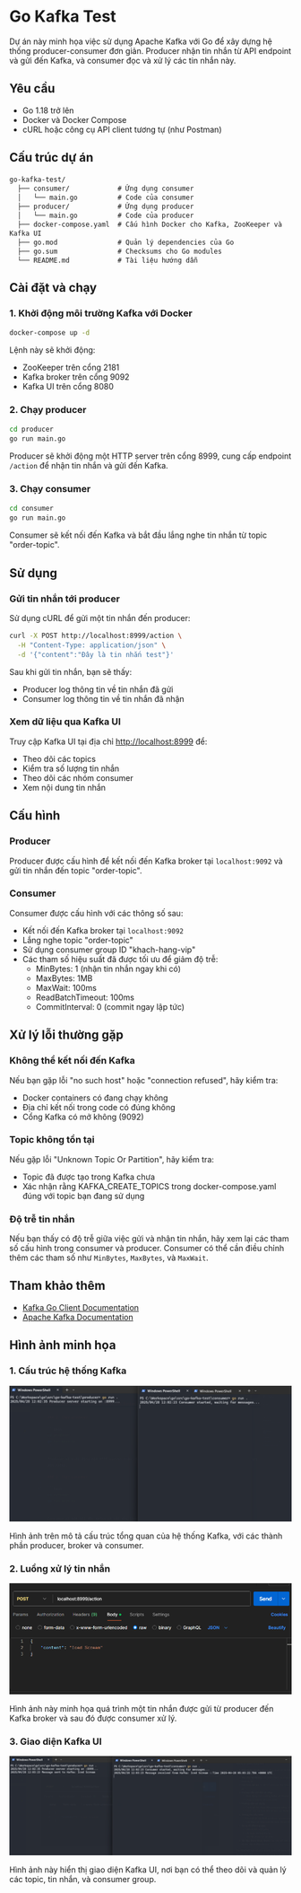 # Go Kafka Test

Dự án này minh họa việc sử dụng Apache Kafka với Go để xây dựng hệ thống producer-consumer đơn giản. Producer nhận tin nhắn từ API endpoint và gửi đến Kafka, và consumer đọc và xử lý các tin nhắn này.

## Yêu cầu

- Go 1.18 trở lên
- Docker và Docker Compose
- cURL hoặc công cụ API client tương tự (như Postman)

## Cấu trúc dự án

```
go-kafka-test/
  ├── consumer/            # Ứng dụng consumer
  │   └── main.go          # Code của consumer
  ├── producer/            # Ứng dụng producer
  │   └── main.go          # Code của producer
  ├── docker-compose.yaml  # Cấu hình Docker cho Kafka, ZooKeeper và Kafka UI
  ├── go.mod               # Quản lý dependencies của Go
  ├── go.sum               # Checksums cho Go modules
  └── README.md            # Tài liệu hướng dẫn
```

## Cài đặt và chạy

### 1. Khởi động môi trường Kafka với Docker

```bash
docker-compose up -d
```

Lệnh này sẽ khởi động:

- ZooKeeper trên cổng 2181
- Kafka broker trên cổng 9092
- Kafka UI trên cổng 8080

### 2. Chạy producer

```bash
cd producer
go run main.go
```

Producer sẽ khởi động một HTTP server trên cổng 8999, cung cấp endpoint `/action` để nhận tin nhắn và gửi đến Kafka.

### 3. Chạy consumer

```bash
cd consumer
go run main.go
```

Consumer sẽ kết nối đến Kafka và bắt đầu lắng nghe tin nhắn từ topic "order-topic".

## Sử dụng

### Gửi tin nhắn tới producer

Sử dụng cURL để gửi một tin nhắn đến producer:

```bash
curl -X POST http://localhost:8999/action \
  -H "Content-Type: application/json" \
  -d '{"content":"Đây là tin nhắn test"}'
```

Sau khi gửi tin nhắn, bạn sẽ thấy:

- Producer log thông tin về tin nhắn đã gửi
- Consumer log thông tin về tin nhắn đã nhận

### Xem dữ liệu qua Kafka UI

Truy cập Kafka UI tại địa chỉ [http://localhost:8999](http://localhost:8999) để:

- Theo dõi các topics
- Kiểm tra số lượng tin nhắn
- Theo dõi các nhóm consumer
- Xem nội dung tin nhắn

## Cấu hình

### Producer

Producer được cấu hình để kết nối đến Kafka broker tại `localhost:9092` và gửi tin nhắn đến topic "order-topic".

### Consumer

Consumer được cấu hình với các thông số sau:

- Kết nối đến Kafka broker tại `localhost:9092`
- Lắng nghe topic "order-topic"
- Sử dụng consumer group ID "khach-hang-vip"
- Các tham số hiệu suất đã được tối ưu để giảm độ trễ:
  - MinBytes: 1 (nhận tin nhắn ngay khi có)
  - MaxBytes: 1MB
  - MaxWait: 100ms
  - ReadBatchTimeout: 100ms
  - CommitInterval: 0 (commit ngay lập tức)

## Xử lý lỗi thường gặp

### Không thể kết nối đến Kafka

Nếu bạn gặp lỗi "no such host" hoặc "connection refused", hãy kiểm tra:

- Docker containers có đang chạy không
- Địa chỉ kết nối trong code có đúng không
- Cổng Kafka có mở không (9092)

### Topic không tồn tại

Nếu gặp lỗi "Unknown Topic Or Partition", hãy kiểm tra:

- Topic đã được tạo trong Kafka chưa
- Xác nhận rằng KAFKA_CREATE_TOPICS trong docker-compose.yaml đúng với topic bạn đang sử dụng

### Độ trễ tin nhắn

Nếu bạn thấy có độ trễ giữa việc gửi và nhận tin nhắn, hãy xem lại các tham số cấu hình trong consumer và producer. Consumer có thể cần điều chỉnh thêm các tham số như `MinBytes`, `MaxBytes`, và `MaxWait`.

## Tham khảo thêm

- [Kafka Go Client Documentation](https://pkg.go.dev/github.com/segmentio/kafka-go)
- [Apache Kafka Documentation](https://kafka.apache.org/documentation/)

## Hình ảnh minh họa

### 1. Cấu trúc hệ thống Kafka

![Cấu trúc hệ thống](./image/ex001.png)

Hình ảnh trên mô tả cấu trúc tổng quan của hệ thống Kafka, với các thành phần producer, broker và consumer.

### 2. Luồng xử lý tin nhắn

![Luồng xử lý tin nhắn](./image/ex002.png)

Hình ảnh này minh họa quá trình một tin nhắn được gửi từ producer đến Kafka broker và sau đó được consumer xử lý.

### 3. Giao diện Kafka UI

![Giao diện Kafka UI](./image/ex003.png)

Hình ảnh này hiển thị giao diện Kafka UI, nơi bạn có thể theo dõi và quản lý các topic, tin nhắn, và consumer group.
